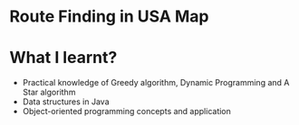 # Route Finding in USA Map


# What I learnt?
- Practical knowledge of Greedy algorithm, Dynamic Programming and  A Star algorithm
- Data structures in Java
- Object-oriented programming concepts and application
